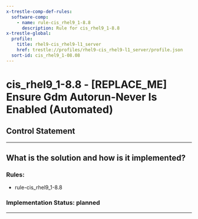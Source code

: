 ```yaml
---
x-trestle-comp-def-rules:
  software-comp:
    - name: rule-cis_rhel9_1-8.8
      description: Rule for cis_rhel9_1-8.8
x-trestle-global:
  profile:
    title: rhel9-cis_rhel9-l1_server
    href: trestle://profiles/rhel9-cis_rhel9-l1_server/profile.json
  sort-id: cis_rhel9_1-08.08
---
```


# cis_rhel9_1-8.8 - \[REPLACE_ME\] Ensure Gdm Autorun-Never Is Enabled (Automated)

## Control Statement

______________________________________________________________________

## What is the solution and how is it implemented?

<!-- For implementation status enter one of: implemented, partial, planned, alternative, not-applicable -->

<!-- Note that the list of rules under ### Rules: is read-only and changes will not be captured after assembly to JSON -->

<!-- Add control implementation description here for control: cis_rhel9_1-8.8 -->

### Rules:

  - rule-cis_rhel9_1-8.8

### Implementation Status: planned

______________________________________________________________________
